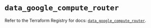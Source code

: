 # `data_google_compute_router`

Refer to the Terraform Registry for docs: [`data_google_compute_router`](https://registry.terraform.io/providers/hashicorp/google-beta/6.42.0/docs/data-sources/google_compute_router).
